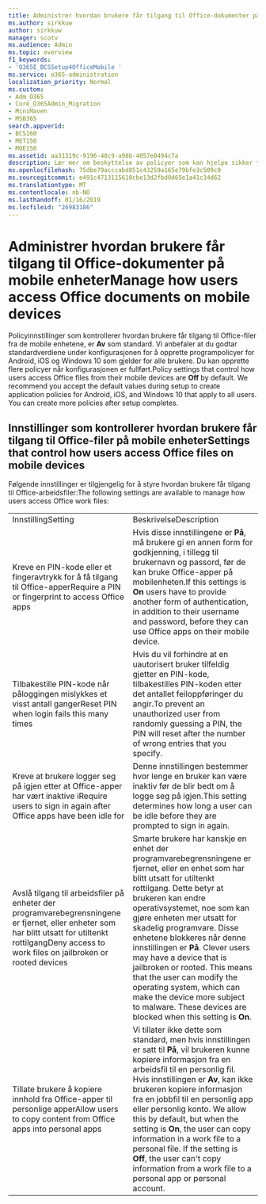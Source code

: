 ```yaml
---
title: Administrer hvordan brukere får tilgang til Office-dokumenter på mobile enheter
ms.author: sirkkuw
author: sirkkuw
manager: scotv
ms.audience: Admin
ms.topic: overview
f1_keywords:
- 'O365E_BCSSetup4OfficeMobile '
ms.service: o365-administration
localization_priority: Normal
ms.custom:
- Adm_O365
- Core_O365Admin_Migration
- MiniMaven
- MSB365
search.appverid:
- BCS160
- MET150
- MOE150
ms.assetid: aa31319c-9196-48c9-a90b-4057e0494c7a
description: Lær mer om beskyttelse av policyer som kan hjelpe sikker tilgang til Office-programmer fra mobile enheter.
ms.openlocfilehash: 75dbe79acccabd851c43259a165e79bfe3c509c0
ms.sourcegitcommit: e491c4713115610cbe13d2fbd0d65e1a41c34d62
ms.translationtype: MT
ms.contentlocale: nb-NO
ms.lasthandoff: 01/16/2019
ms.locfileid: "26983186"
---
```

# <a name="manage-how-users-access-office-documents-on-mobile-devices"></a><span data-ttu-id="bae2e-103">Administrer hvordan brukere får tilgang til Office-dokumenter på mobile enheter</span><span class="sxs-lookup"><span data-stu-id="bae2e-103">Manage how users access Office documents on mobile devices</span></span>

 <span data-ttu-id="bae2e-p101">Policyinnstillinger som kontrollerer hvordan brukere får tilgang til Office-filer fra de mobile enhetene, er **Av** som standard. Vi anbefaler at du godtar standardverdiene under konfigurasjonen for å opprette programpolicyer for Android, iOS og Windows 10 som gjelder for alle brukere. Du kan opprette flere policyer når konfigurasjonen er fullført.</span><span class="sxs-lookup"><span data-stu-id="bae2e-p101">Policy settings that control how users access Office files from their mobile devices are **Off** by default. We recommend you accept the default values during setup to create application policies for Android, iOS, and Windows 10 that apply to all users. You can create more policies after setup completes.</span></span> 
  
## <a name="settings-that-control-how-users-access-office-files-on-mobile-devices"></a><span data-ttu-id="bae2e-107">Innstillinger som kontrollerer hvordan brukere får tilgang til Office-filer på mobile enheter</span><span class="sxs-lookup"><span data-stu-id="bae2e-107">Settings that control how users access Office files on mobile devices</span></span>

<span data-ttu-id="bae2e-108">Følgende innstillinger er tilgjengelig for å styre hvordan brukere får tilgang til Office-arbeidsfiler:</span><span class="sxs-lookup"><span data-stu-id="bae2e-108">The following settings are available to manage how users access Office work files:</span></span>
  
|||
|:-----|:-----|
|<span data-ttu-id="bae2e-109">Innstilling</span><span class="sxs-lookup"><span data-stu-id="bae2e-109">Setting</span></span>  <br/> |<span data-ttu-id="bae2e-110">Beskrivelse</span><span class="sxs-lookup"><span data-stu-id="bae2e-110">Description</span></span>  <br/> |
|<span data-ttu-id="bae2e-111">Kreve en PIN-kode eller et fingeravtrykk for å få tilgang til Office-apper</span><span class="sxs-lookup"><span data-stu-id="bae2e-111">Require a PIN or fingerprint to access Office apps</span></span>  <br/> |<span data-ttu-id="bae2e-112">Hvis disse innstillingene er **På**, må brukere gi en annen form for godkjenning, i tillegg til brukernavn og passord, før de kan bruke Office-apper på mobilenheten.</span><span class="sxs-lookup"><span data-stu-id="bae2e-112">If this settings is **On** users have to provide another form of authentication, in addition to their username and password, before they can use Office apps on their mobile device.</span></span>  <br/> |
|<span data-ttu-id="bae2e-113">Tilbakestille PIN-kode når påloggingen mislykkes et visst antall ganger</span><span class="sxs-lookup"><span data-stu-id="bae2e-113">Reset PIN when login fails this many times</span></span>  <br/> |<span data-ttu-id="bae2e-114">Hvis du vil forhindre at en uautorisert bruker tilfeldig gjetter en PIN-kode, tilbakestilles PIN-koden etter det antallet feiloppføringer du angir.</span><span class="sxs-lookup"><span data-stu-id="bae2e-114">To prevent an unauthorized user from randomly guessing a PIN, the PIN will reset after the number of wrong entries that you specify.</span></span>  <br/> |
|<span data-ttu-id="bae2e-115">Kreve at brukere logger seg på igjen etter at Office-apper har vært inaktive i</span><span class="sxs-lookup"><span data-stu-id="bae2e-115">Require users to sign in again after Office apps have been idle for</span></span>  <br/> |<span data-ttu-id="bae2e-116">Denne innstillingen bestemmer hvor lenge en bruker kan være inaktiv før de blir bedt om å logge seg på igjen.</span><span class="sxs-lookup"><span data-stu-id="bae2e-116">This setting determines how long a user can be idle before they are prompted to sign in again.</span></span>  <br/> |
|<span data-ttu-id="bae2e-117">Avslå tilgang til arbeidsfiler på enheter der programvarebegrensningene er fjernet, eller enheter som har blitt utsatt for utiltenkt rottilgang</span><span class="sxs-lookup"><span data-stu-id="bae2e-117">Deny access to work files on jailbroken or rooted devices</span></span>  <br/> |<span data-ttu-id="bae2e-p102">Smarte brukere har kanskje en enhet der programvarebegrensningene er fjernet, eller en enhet som har blitt utsatt for utiltenkt rottilgang. Dette betyr at brukeren kan endre operativsystemet, noe som kan gjøre enheten mer utsatt for skadelig programvare. Disse enhetene blokkeres når denne innstillingen er **På**.  </span><span class="sxs-lookup"><span data-stu-id="bae2e-p102">Clever users may have a device that is jailbroken or rooted. This means that the user can modify the operating system, which can make the device more subject to malware. These devices are blocked when this setting is **On**.  </span></span><br/> |
|<span data-ttu-id="bae2e-121">Tillate brukere å kopiere innhold fra Office-apper til personlige apper</span><span class="sxs-lookup"><span data-stu-id="bae2e-121">Allow users to copy content from Office apps into personal apps</span></span>  <br/> |<span data-ttu-id="bae2e-p103">Vi tillater ikke dette som standard, men hvis innstillingen er satt til **På**, vil brukeren kunne kopiere informasjon fra en arbeidsfil til en personlig fil. Hvis innstillingen er **Av**, kan ikke brukeren kopiere informasjon fra en jobbfil til en personlig app eller personlig konto.  </span><span class="sxs-lookup"><span data-stu-id="bae2e-p103">We allow this by default, but when the setting is **On**, the user can copy information in a work file to a personal file. If the setting is **Off**, the user can't copy information from a work file to a personal app or personal account.  </span></span><br/> |
   

